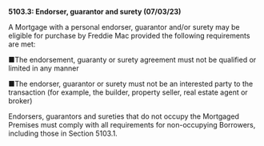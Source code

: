 **5103.3: Endorser, guarantor and surety (07/03/23)**

A Mortgage with a personal endorser, guarantor and/or surety may be
eligible for purchase by Freddie Mac provided the following requirements
are met:

■The endorsement, guaranty or surety agreement must not be qualified or
limited in any manner

■The endorser, guarantor or surety must not be an interested party to
the transaction (for example, the builder, property seller, real estate
agent or broker)

Endorsers, guarantors and sureties that do not occupy the Mortgaged
Premises must comply with all requirements for non-occupying Borrowers,
including those in Section 5103.1.
